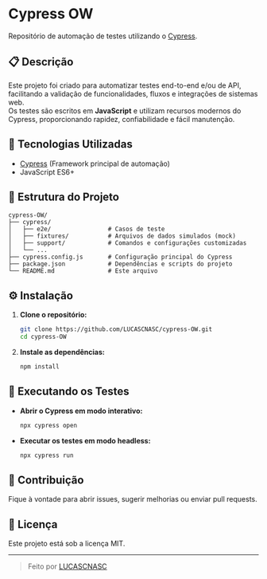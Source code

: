 # Cypress OW

Repositório de automação de testes utilizando o [Cypress](https://www.cypress.io/).

## 📋 Descrição

Este projeto foi criado para automatizar testes end-to-end e/ou de API, facilitando a validação de funcionalidades, fluxos e integrações de sistemas web.  
Os testes são escritos em **JavaScript** e utilizam recursos modernos do Cypress, proporcionando rapidez, confiabilidade e fácil manutenção.

## 🚀 Tecnologias Utilizadas

- [Cypress](https://www.cypress.io/) (Framework principal de automação)
- JavaScript ES6+

## 📂 Estrutura do Projeto

```
cypress-OW/
├── cypress/
│   ├── e2e/                # Casos de teste
│   ├── fixtures/           # Arquivos de dados simulados (mock)
│   ├── support/            # Comandos e configurações customizadas
│   └── ...
├── cypress.config.js       # Configuração principal do Cypress
├── package.json            # Dependências e scripts do projeto
└── README.md               # Este arquivo
```

## ⚙️ Instalação

1. **Clone o repositório:**
   ```bash
   git clone https://github.com/LUCASCNASC/cypress-OW.git
   cd cypress-OW
   ```

2. **Instale as dependências:**
   ```bash
   npm install
   ```

## 🧪 Executando os Testes

- **Abrir o Cypress em modo interativo:**
  ```bash
  npx cypress open
  ```

- **Executar os testes em modo headless:**
  ```bash
  npx cypress run
  ```

## 📝 Contribuição

Fique à vontade para abrir issues, sugerir melhorias ou enviar pull requests.

## 📄 Licença

Este projeto está sob a licença MIT.

---

> Feito por [LUCASCNASC](https://github.com/LUCASCNASC)